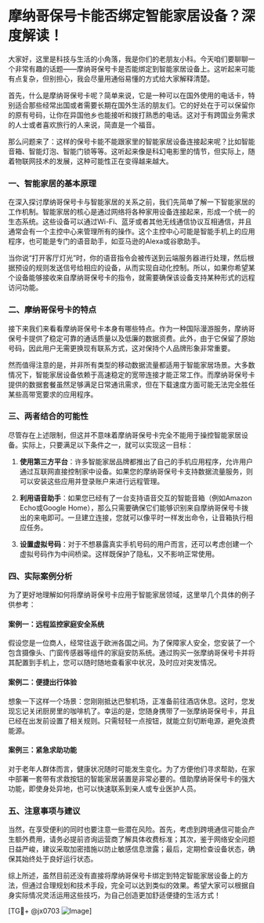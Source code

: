 # 摩纳哥保号卡能否绑定智能家居设备？深度解读！

大家好，这里是科技与生活的小角落，我是你们的老朋友小科。今天咱们要聊聊一个非常有趣的话题——摩纳哥保号卡是否能绑定到智能家居设备上。这听起来可能有点复杂，但别担心，我会尽量用通俗易懂的方式给大家解释清楚。

首先，什么是摩纳哥保号卡呢？简单来说，它是一种可以在国外使用的电话卡，特别适合那些经常出国或者需要长期在国外生活的朋友们。它的好处在于可以保留你的原有号码，让你在异国他乡也能接听和拨打熟悉的电话。这对于有跨国业务需求的人士或者喜欢旅行的人来说，简直是一个福音。

那么问题来了：这样的保号卡能不能跟家里的智能家居设备连接起来呢？比如智能音箱、智能灯泡、智能门锁等等。这听起来像是科幻电影里的情节，但实际上，随着物联网技术的发展，这种可能性正在变得越来越大。

### 一、智能家居的基本原理

在深入探讨摩纳哥保号卡与智能家居的关系之前，我们先简单了解一下智能家居的工作机制。智能家居的核心是通过网络将各种家用设备连接起来，形成一个统一的生态系统。这些设备可以通过Wi-Fi、蓝牙或者其他无线通信协议互相通信，并且通常会有一个主控中心来管理所有的操作。这个主控中心可能是智能手机上的应用程序，也可能是专门的语音助手，如亚马逊的Alexa或谷歌助手。

当你说“打开客厅灯光”时，你的语音指令会被传送到云端服务器进行处理，然后根据预设的规则发送信号给相应的设备，从而实现自动化控制。所以，如果你希望某个设备能够接收来自摩纳哥保号卡的指令，就需要确保该设备支持某种形式的远程访问功能。

### 二、摩纳哥保号卡的特点

接下来我们来看看摩纳哥保号卡本身有哪些特点。作为一种国际漫游服务，摩纳哥保号卡提供了稳定可靠的通话质量以及低廉的数据资费。此外，由于它保留了原始号码，因此用户无需更换现有联系方式，这对保持个人品牌形象非常重要。

然而值得注意的是，并非所有类型的移动数据流量都适用于智能家居场景。大多数情况下，智能家居设备依赖于高速稳定的宽带连接才能正常工作。而摩纳哥保号卡提供的数据套餐虽然足够满足日常通讯需求，但在下载速度方面可能无法完全胜任某些高带宽要求的应用程序。

### 三、两者结合的可能性

尽管存在上述限制，但这并不意味着摩纳哥保号卡完全不能用于操控智能家居设备。实际上，只要满足以下条件之一，就可以实现这一目标：

1. **使用第三方平台**：许多智能家居品牌都推出了自己的手机应用程序，允许用户通过互联网直接控制家中设备。如果您的摩纳哥保号卡支持数据流量服务，则可以安装这些应用并登录账户来进行远程管理。
   
2. **利用语音助手**：如果您已经有了一台支持语音交互的智能音箱（例如Amazon Echo或Google Home），那么只需要确保它们能够识别来自摩纳哥保号卡拨出的来电即可。一旦建立连接，您就可以像平时一样发出命令，让音箱执行相应任务。

3. **设置虚拟号码**：对于不想暴露真实手机号码的用户而言，还可以考虑创建一个虚拟号码作为中间桥梁。这样既保护了隐私，又不影响正常使用。

### 四、实际案例分析

为了更好地理解如何将摩纳哥保号卡应用于智能家居领域，这里举几个具体的例子供参考：

#### 案例一：远程监控家庭安全系统
假设您是一位商人，经常往返于欧洲各国之间。为了保障家人安全，您安装了一个包含摄像头、门窗传感器等组件的家庭安防系统。通过购买一张摩纳哥保号卡并将其配置到手机上，您可以随时随地查看家中状况，及时应对突发情况。

#### 案例二：便捷出行体验
想象一下这样一个场景：您刚刚抵达巴黎机场，正准备前往酒店休息。这时，您发现忘记关闭厨房里的咖啡机了。幸运的是，您随身携带了一张摩纳哥保号卡，并且已经在出发前设置了相关规则。只需轻轻一点按钮，就能立刻切断电源，避免浪费能源。

#### 案例三：紧急求助功能
对于老年人群体而言，健康状况随时可能发生变化。为了方便他们寻求帮助，在家中部署一套带有求救按钮的智能家居装置是非常必要的。借助摩纳哥保号卡的强大功能，即使身处异地，也可以快速联系到亲人或专业医护人员。

### 五、注意事项与建议

当然，在享受便利的同时也要注意一些潜在风险。首先，考虑到跨境通信可能会产生额外费用，请务必提前咨询运营商了解具体收费标准；其次，鉴于网络安全问题日益严峻，建议采取加密措施以防止敏感信息泄露；最后，定期检查设备状态，确保其始终处于良好运行状态。

综上所述，虽然目前还没有直接将摩纳哥保号卡绑定到特定智能家居设备上的方法，但通过合理规划和技术手段，完全可以达到类似的效果。希望大家可以根据自身实际情况灵活运用这些技巧，为自己创造更加舒适便捷的生活方式！

[TG💪+ @jx0703 ![Image](https://github.com/user-attachments/assets/dbca1d08-cadb-493c-b0ec-ad6f7a83f270)]